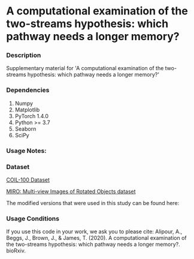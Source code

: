 # A computational examination of the two-streams hypothesis: which pathway needs a longer memory?

### Description
Supplementary material for 'A computational examination of the two-streams hypothesis: which pathway needs a longer memory?'

### Dependencies
1. Numpy
2. Matplotlib
2. PyTorch 1.4.0
3. Python  >= 3.7 
4. Seaborn
5. SciPy

### Usage Notes:


### Dataset

[COIL-100 Dataset](https://www.cs.columbia.edu/CAVE/software/softlib/coil-100.php)

[MIRO: Multi-view Images of Rotated Objects dataset ](https://github.com/kanezaki/MIRO)

The modified versions that were used in this study can be found here:

### Usage Conditions
If you use this code in your work, we ask you to please cite:
Alipour, A., Beggs, J., Brown, J., & James, T. (2020). A computational examination of the two-streams hypothesis: which pathway needs a longer memory?. bioRxiv.








